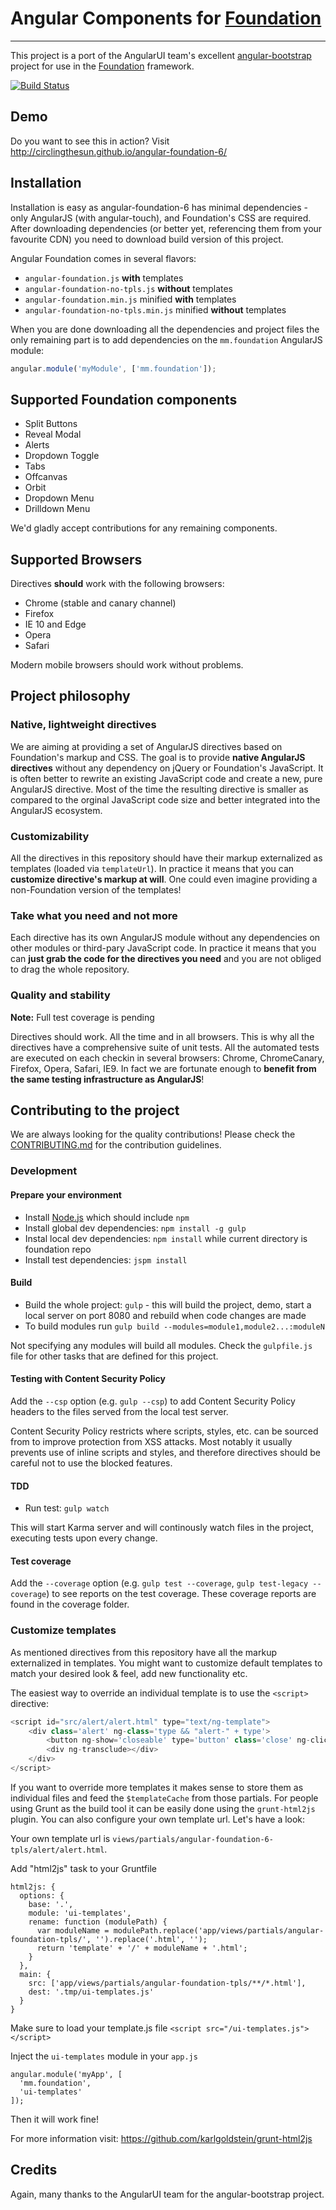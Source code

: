 # Angular Components for [Foundation](http://foundation.zurb.com/)
***

This project is a port of the AngularUI team's excellent [angular-bootstrap](https://github.com/angular-ui/bootstrap) project for use in the [Foundation](http://foundation.zurb.com/) framework.

[![Build Status](https://travis-ci.org/circlingthesun/angular-foundation-6.svg)](https://travis-ci.org/circlingthesun/angular-foundation-6)

## Demo

Do you want to see this in action? Visit http://circlingthesun.github.io/angular-foundation-6/

## Installation

Installation is easy as angular-foundation-6 has minimal dependencies - only AngularJS (with angular-touch), and Foundation's CSS are required.
After downloading dependencies (or better yet, referencing them from your favourite CDN) you need to download build version of this project.

Angular Foundation comes in several flavors:

* `angular-foundation.js` **with** templates
* `angular-foundation-no-tpls.js` **without** templates
* `angular-foundation.min.js` minified **with** templates
* `angular-foundation-no-tpls.min.js` minified **without** templates

When you are done downloading all the dependencies and project files the only remaining part is to add dependencies on the `mm.foundation` AngularJS module:

```javascript
angular.module('myModule', ['mm.foundation']);
```

## Supported Foundation components

* Split Buttons
* Reveal Modal
* Alerts
* Dropdown Toggle
* Tabs
* Offcanvas
* Orbit
* Dropdown Menu
* Drilldown Menu

We'd gladly accept contributions for any remaining components.

## Supported Browsers

Directives **should** work with the following browsers:

* Chrome (stable and canary channel)
* Firefox
* IE 10 and Edge
* Opera
* Safari

Modern mobile browsers should work without problems.

## Project philosophy

### Native, lightweight directives

We are aiming at providing a set of AngularJS directives based on Foundation's markup and CSS. The goal is to provide **native AngularJS directives** without any dependency on jQuery or Foundation's JavaScript.
It is often better to rewrite an existing JavaScript code and create a new, pure AngularJS directive. Most of the time the resulting directive is smaller as compared to the orginal JavaScript code size and better integrated into the AngularJS ecosystem.

### Customizability

All the directives in this repository should have their markup externalized as templates (loaded via `templateUrl`). In practice it means that you can **customize directive's markup at will**. One could even imagine providing a non-Foundation version of the templates!

### Take what you need and not more

Each directive has its own AngularJS module without any dependencies on other modules or third-pary JavaScript code. In practice it means that you can **just grab the code for the directives you need** and you are not obliged to drag the whole repository.

### Quality and stability

**Note:** Full test coverage is pending

Directives should work. All the time and in all browsers. This is why all the directives have a comprehensive suite of unit tests. All the automated tests are executed on each checkin in several browsers: Chrome, ChromeCanary, Firefox, Opera, Safari, IE9.
In fact we are fortunate enough to **benefit from the same testing infrastructure as AngularJS**!

## Contributing to the project

We are always looking for the quality contributions! Please check the [CONTRIBUTING.md](CONTRIBUTING.md) for the contribution guidelines.

### Development
#### Prepare your environment
* Install [Node.js](http://nodejs.org/) which should include `npm`
* Install global dev dependencies: `npm install -g gulp`
* Instal local dev dependencies: `npm install` while current directory is foundation repo
* Install test dependencies: `jspm install`

#### Build
* Build the whole project: `gulp` - this will build the project, demo, start a local server on port 8080 and rebuild when code changes are made
* To build modules run `gulp build --modules=module1,module2...:moduleN`

Not specifying any modules will build all modules. Check the `gulpfile.js` file for other tasks that are defined for this project.

#### Testing with Content Security Policy
Add the `--csp` option (e.g. `gulp --csp`) to add Content Security Policy headers to the files
served from the local test server.

Content Security Policy restricts where scripts, styles, etc. can be sourced from to improve
protection from XSS attacks. Most notably it usually prevents use of inline scripts and styles, and
therefore directives should be careful not to use the blocked features.

#### TDD
* Run test: `gulp watch`

This will start Karma server and will continously watch files in the project, executing tests upon every change.

#### Test coverage
Add the `--coverage` option (e.g. `gulp test --coverage`, `gulp test-legacy --coverage`) to see reports on the test coverage. These coverage reports are found in the coverage folder.

### Customize templates

As mentioned directives from this repository have all the markup externalized in templates. You might want to customize default
templates to match your desired look & feel, add new functionality etc.

The easiest way to override an individual template is to use the `<script>` directive:

```javascript
<script id="src/alert/alert.html" type="text/ng-template">
    <div class='alert' ng-class='type && "alert-" + type'>
        <button ng-show='closeable' type='button' class='close' ng-click='close()'>Close</button>
        <div ng-transclude></div>
    </div>
</script>
```

If you want to override more templates it makes sense to store them as individual files and feed the `$templateCache` from those partials.
For people using Grunt as the build tool it can be easily done using the `grunt-html2js` plugin. You can also configure your own template url.
Let's have a look:

Your own template url is `views/partials/angular-foundation-6-tpls/alert/alert.html`.

Add "html2js" task to your Gruntfile
```
html2js: {
  options: {
    base: '.',
    module: 'ui-templates',
    rename: function (modulePath) {
      var moduleName = modulePath.replace('app/views/partials/angular-foundation-tpls/', '').replace('.html', '');
      return 'template' + '/' + moduleName + '.html';
    }
  },
  main: {
    src: ['app/views/partials/angular-foundation-tpls/**/*.html'],
    dest: '.tmp/ui-templates.js'
  }
}
```

Make sure to load your template.js file
`<script src="/ui-templates.js"></script>`

Inject the `ui-templates` module in your `app.js`
```
angular.module('myApp', [
  'mm.foundation',
  'ui-templates'
]);
```

Then it will work fine!

For more information visit: https://github.com/karlgoldstein/grunt-html2js

## Credits

Again, many thanks to the AngularUI team for the angular-bootstrap project.
